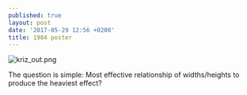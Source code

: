 ```yaml
---
published: true
layout: post
date: '2017-05-29 12:56 +0200'
title: 1984 poster
---
```

![kriz_out.png]({{site.baseurl}}/media/kriz_out.png)  

The question is simple: Most effective relationship of widths/heights to produce the heaviest effect?
